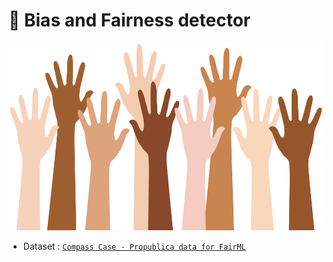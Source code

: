 # 👷 Bias and Fairness detector

<p align="center">
  <img src="img/bg.png" height="300px"/>
</p>

* Dataset : [`Compass Case - Propublica data for FairML`](https://www.kaggle.com/danofer/compass)
